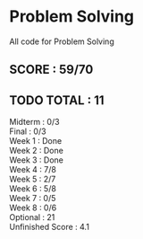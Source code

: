 # Problem Solving  
All code for Problem Solving  
  
## SCORE : 59/70  
## TODO TOTAL : 11  
  
Midterm : 0/3  
Final : 0/3  
Week 1 : Done  
Week 2 : Done  
Week 3 : Done  
Week 4 : 7/8  
Week 5 : 2/7  
Week 6 : 5/8  
Week 7 : 0/5  
Week 8 : 0/6  
Optional : 21  
Unfinished Score : 4.1  